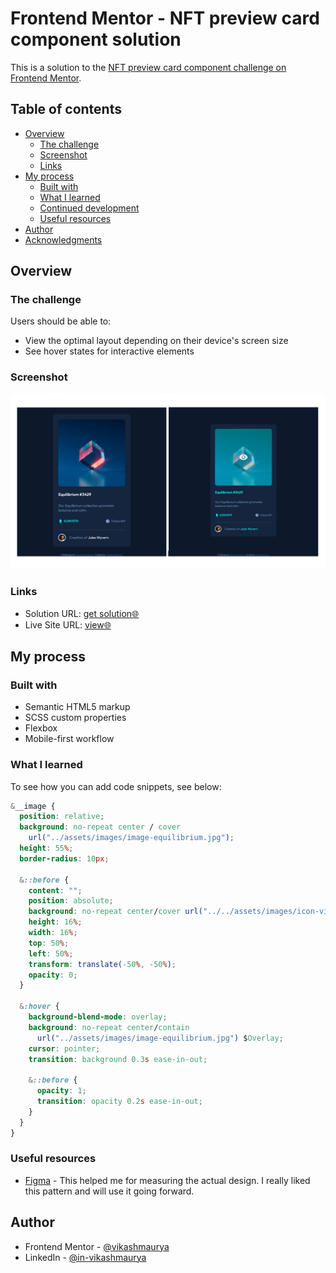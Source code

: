 # Frontend Mentor - NFT preview card component solution

This is a solution to the [NFT preview card component challenge on Frontend Mentor](https://www.frontendmentor.io/challenges/nft-preview-card-component-SbdUL_w0U).

## Table of contents

- [Overview](#overview)
  - [The challenge](#the-challenge)
  - [Screenshot](#screenshot)
  - [Links](#links)
- [My process](#my-process)
  - [Built with](#built-with)
  - [What I learned](#what-i-learned)
  - [Continued development](#continued-development)
  - [Useful resources](#useful-resources)
- [Author](#author)
- [Acknowledgments](#acknowledgments)

## Overview

### The challenge

Users should be able to:

- View the optimal layout depending on their device's screen size
- See hover states for interactive elements

### Screenshot

![](./assets/images/screenshot.png)

### Links

- Solution URL: [get solution🌐](https://github.com/VikashMaurya10/nft-preview-card-component-main)
- Live Site URL: [view🌐](https://vikashmaurya10.github.io/nft-preview-card-component-main/)

## My process

### Built with

- Semantic HTML5 markup
- SCSS custom properties
- Flexbox
- Mobile-first workflow

### What I learned

To see how you can add code snippets, see below:

```css
&__image {
  position: relative;
  background: no-repeat center / cover
    url("../assets/images/image-equilibrium.jpg");
  height: 55%;
  border-radius: 10px;

  &::before {
    content: "";
    position: absolute;
    background: no-repeat center/cover url("../../assets/images/icon-view.svg");
    height: 16%;
    width: 16%;
    top: 50%;
    left: 50%;
    transform: translate(-50%, -50%);
    opacity: 0;
  }

  &:hover {
    background-blend-mode: overlay;
    background: no-repeat center/contain
      url("../assets/images/image-equilibrium.jpg") $Overlay;
    cursor: pointer;
    transition: background 0.3s ease-in-out;

    &::before {
      opacity: 1;
      transition: opacity 0.2s ease-in-out;
    }
  }
}
```

### Useful resources

- [Figma](https://www.figma.com) - This helped me for measuring the actual design. I really liked this pattern and will use it going forward.

## Author

- Frontend Mentor - [@vikashmaurya](https://www.frontendmentor.io/profile/VikashMaurya10)
- LinkedIn - [@in-vikashmaurya](https://www.linkedin.com/in/in-vikashmaurya)
